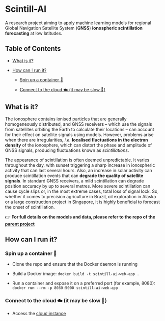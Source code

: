 # Scintill-AI
A research project aiming to apply machine learning models for regional Global Navigation Satellite System (**GNSS**) **ionospheric scintillation forecasting** at low latitudes.

## Table of Contents

- [What is it?](#what-is-it)

- [How can I run it?](#how-can-i-run-it)

    - [Spin up a container 🐋](#spin-up-a-container-)

    - [Connect to the cloud ☁️ (it may be slow 🐌)](#connect-to-the-cloud-)

## What is it?

The ionosphere contains ionised particles that are generally homogeneously distributed, and GNSS receivers – which use the signals from satellites orbiting the Earth to calculate their locations – can account for their effect on satellite signals using models. However, problems arise when there are irregularities, *i.e.* **localised fluctuations in the electron density** of the ionosphere, which can distort the phase and amplitude of GNSS signals, producing fluctuations known as *scintillations*.

The appearance of scintillation is often deemed unpredictable. It varies throughout the day, with sunset triggering a sharp increase in ionospheric activity that can last several hours. Also, an increase in solar activity can produce scintillation events that can **degrade the quality of satellite signals**. In standard GNSS receivers, a mild scintillation can degrade position accuracy by up to several metres. More severe scintillation can cause cycle slips or, in the most extreme cases, total loss of signal lock. So, whether it comes to precision agriculture in Brazil, oil exploration in Alaska or a large construction project in Singapore, it is highly beneficial to forecast the onset of scintillation.

👉 **For full details on the models and data, please refer to the repo of the [parent project](https://github.com/viventriglia/scintill-ai)**

## How can I run it?

### Spin up a container 🐋

- Clone the repo and ensure that the Docker daemon is running

- Build a Docker image: `docker build -t scintill-ai-web-app .`

- Run a container and expose it on a preferred port (for example, 8080): `docker run --rm -p 8080:5000 scintill-ai-web-app`

### Connect to the cloud ☁️ (it may be slow 🐌)

- Access the [cloud instance](https://scintill-ai-web-app.onrender.com/)